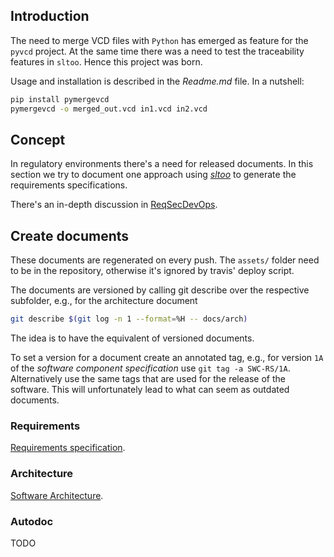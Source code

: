 ## Introduction

The need to merge VCD files with `Python` has emerged as feature for the
`pyvcd` project. At the same time there was a need to test the traceability
features in `sltoo`. Hence this project was born.

Usage and installation is described in the *Readme.md* file. In a nutshell:

```bash
pip install pymergevcd
pymergevcd -o merged_out.vcd in1.vcd in2.vcd
```


## Concept

In regulatory environments there's a need for released documents. In this
section we try to document one approach using
*[sltoo](https://www.github.com/kown7/sltoo)* to generate the requirements
specifications.

There's an in-depth discussion in [ReqSecDevOps](reqsecdevops.md).

## Create documents

These documents are regenerated on every push. The `assets/` folder need to be
in the repository, otherwise it's ignored by travis' deploy script.

The documents are versioned by calling git describe over the respective
subfolder, e.g., for the architecture document

```bash
git describe $(git log -n 1 --format=%H -- docs/arch)
```

The idea is to have the equivalent of versioned documents. 

To set a version for a document create an annotated tag, e.g., for version `1A`
of the *software component specification* use `git tag -a SWC-RS/1A`.
Alternatively use the same tags that are used for the release of the software.
This will unfortunately lead to what can seem as outdated documents.

### Requirements

[Requirements specification](assets/requirements/artifacts/specification.pdf).

### Architecture

[Software Architecture](assets/arch/artifacts/specification.pdf).

### Autodoc

TODO

